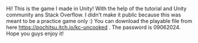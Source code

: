 Hi! This is the game I made in Unity! With the help of the tutorial and Unity community ans Stack Overflow. I didn't make it public because this was meant to be a practice game only :)
You can download the playable file from here https://pochitsu.itch.io/kc-uncooked . The password is 09062024. Hope you guys enjoy it!
